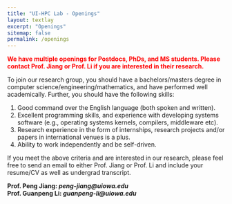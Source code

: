 ```yaml
---
title: "UI-HPC Lab - Openings"
layout: textlay
excerpt: "Openings"
sitemap: false
permalink: /openings
---
```


<span style="color:red">**We have multiple openings for Postdocs, PhDs, and MS students. Please contact Prof. Jiang or Prof. Li if you are interested in their research.**</span>

To join our research group, you should have a bachelors/masters degree in computer science/engineering/mathematics, and have performed well academically. Further, you should have the following skills:
1. Good command over the English language (both spoken and written).
2. Excellent programming skills, and experience with developing systems software (e.g., operating systems kernels, compilers, middleware etc).
3. Research experience in the form of internships, research projects and/or papers in international venues is a plus.
4. Ability to work independently and be self-driven.

If you meet the above criteria and are interested in our research, please feel free to send an email to either Prof. Jiang or Prof. Li and include your resume/CV as well as undergrad transcript.

<html>
    <div class="container-fluid">
        <div class="row">
            <div class="col-sm-6">
                <b>Prof. Peng Jiang: <i>peng-jiang@uiowa.edu</i></b>
            </div>
            <div class="col-sm-6">
                <b>Prof. Guanpeng Li: <i>guanpeng-li@uiowa.edu</i></b>
            </div>
        </div>
    </div>
</html>

<!-- <figure>
<img src="{{ site.url }}{{ site.baseurl }}/images/picpic/Gallery/DSC_0696.jpg" width="95%">
</figure> -->

